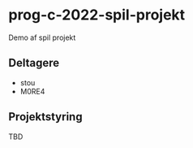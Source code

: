 # prog-c-2022-spil-projekt
Demo af spil projekt

## Deltagere
- stou
- M0RE4


## Projektstyring

TBD